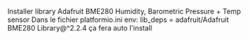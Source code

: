Installer library Adafruit BME280 Humidity, Barometric Pressure + Temp sensor
Dans le fichier platformio.ini env:
lib_deps = adafruit/Adafruit BME280 Library@^2.2.4
ça fera auto l'install

